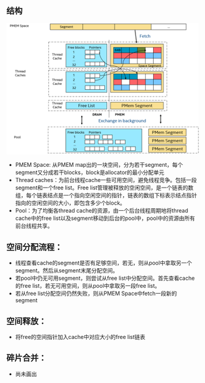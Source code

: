 

## 结构

![structure](./figs/pmem_allocator.png)

- PMEM Space: 从PMEM map出的一块空间，分为若干segment，每个segment又分成若干blocks，block是allocator的最小分配单元
- Thread caches：为前台线程cache一些可用空间，避免线程竞争。包括一段segment和一个free list。Free list管理被释放的空闲空间，是一个链表的数组，每个链表结点是一个指向空闲空间的指针，链表的数组下标表示结点指针指向的空闲空间的大小，即包含多少个block。
- Pool：为了均衡各thread cache的资源，由一个后台线程周期地将thread cache中的free list以及segment移动到后台的pool中，pool中的资源由所有前台线程共享。

## 空间分配流程：
- 线程查看cache的segment是否有足够空间，若无，则从pool中拿取另一个segment。然后从segment末尾分配空间。
- 若pool中仍无可用segment，则尝试从free list中分配空间。首先查看cache的free list，若无可用空间，则从pool中拿取另一段free list。
- 若从free list分配空间仍然失败，则从PMEM Space中fetch一段新的segment

## 空间释放：
- 将free的空间指针加入cache中对应大小的free list链表
	
## 碎片合并：
- 尚未画出